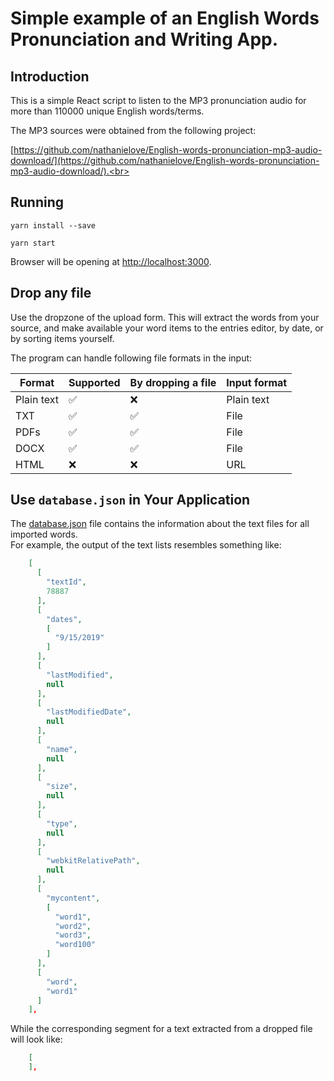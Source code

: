 # Simple example of an English Words Pronunciation and Writing App.


## Introduction

This is a simple React script to listen to the MP3 pronunciation audio for more than 110000 unique English words/terms. 

The MP3 sources were obtained from the following project: 

[https://github.com/nathanielove/English-words-pronunciation-mp3-audio-download/](https://github.com/nathanielove/English-words-pronunciation-mp3-audio-download/).<br>

## Running

```
yarn install --save

yarn start
```

Browser will be opening at [http://localhost:3000](http://localhost:3000).<br>

## Drop any file

Use the dropzone of the upload form.
This will extract the words from your source, and make available your word items to the entries editor, by date, or by sorting items yourself.

The program can handle following file formats in the input:

| Format     | Supported          | By dropping a file | Input format | 
|------------|--------------------|--------------------|--------------|
| Plain text | :white_check_mark: | :x:                | Plain text   | 
| TXT        | :white_check_mark: | :white_check_mark: | File         |  
| PDFs       | :white_check_mark: | :white_check_mark: | File         |  
| DOCX       | :white_check_mark: | :white_check_mark: | File         | 
| HTML       | :x:                | :x:                | URL          | 


## Use `database.json` in Your Application

The [database.json](database.json) file contains the information about the text files for all imported words.<br>
For example, the output of the text lists resembles something like:

```json
    [
      [
        "textId",
        78887
      ],
      [
        "dates",
        [
          "9/15/2019"
        ]
      ],
      [
        "lastModified",
        null
      ],
      [
        "lastModifiedDate",
        null
      ],
      [
        "name",
        null
      ],
      [
        "size",
        null
      ],
      [
        "type",
        null
      ],
      [
        "webkitRelativePath",
        null
      ],
      [
        "mycontent",
        [
          "word1",
          "word2",
          "word3",
          "word100"
        ]
      ],
      [
        "word",
        "word1"
      ]
    ],
```
While the corresponding segment for a text extracted from a dropped file will look like:
```json
    [
    ],
```
